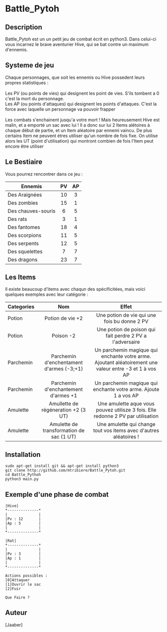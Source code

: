 <h1>Battle_Pytoh</h1>

## Description
Battle_Pytoh est un un petit jeu de combat écrit en python3. Dans celui-ci vous incarnez le brave aventurier Hive, qui se bat contre un maximum d'ennemis. 

## Systeme de jeu
Chaque personnages, que soit les ennemis ou Hive possedent leurs propres statistiques :<br><br>
Les PV (ou points de vies) qui designent les point de vies. S'ils tombent a 0 c'est la mort du personnage.<br>
Les AP (ou points d'attaques) qui designent les points d'attaques. C'est la force avec laquelle un personnage va pouvoir frapper<br><br>
Les combats s'enchainent jusqu'a votre mort ! Mais heureusement Hive est malin, et a emporté un sac avec lui ! Il a donc sur lui 2 Items alétoires à chaque début de partie, et un Item aléatoire par ennemi vaincu. De plus certains Item ne peuvent étres utiliser qu'un nombre de fois fixe. On utilise alors les UT (point d'utilisation) qui montront combien de fois l'Item peut encore être utiliser 

## Le Bestiaire
Vous pourrez rencontrer dans ce jeu : 

|Ennemis						|PV      |AP      |
|-------------------|:------:|:------:|
|Des Araignées			|10      |3       |    
|Des zombies				|15      |1       |
|Des chauves-souris |6       |5       |
|Des rats           |3       |1       |
|Des fantomes       |18      |4       |
|Des scorpions      |11      |5       |
|Des serpents       |12      |5       |
|Des squelettes     |7       |7       |
|Des dragons        |23      |7       |

## Les Items
Il existe beaucoup d'items avec chaqun des spécificitées, mais voici quelques exemples avec leur catégorie :<br>

|Categories         |Nom         |Effet    |
|-------------------|:----------:|:-------:|
|Potion|Potion de vie +2|Une potion de vie qui une fois bu donne 2 PV|
|Potion|Poison -2|Une potion de poison qui fait perdre 2 PV a l'adversaire|
|Parchemin|Parchemin d'enchentament d'armes (-3;+1)|Un parchemin magique qui enchante votre arme. Ajoutant aléatoirement une valeur entre -3 et 1 à vos AP|
|Parchemin|Parchemin d'enchantement d'armes +1|Un parchemin magique qui enchante votre arme. Ajoute 1 a vos AP|
|Amulette|Amullette de régéneration +2 (3 UT)|Une amulette aque vous pouvez utilisze 3  fois. Elle redonne 2 PV par utilisation|
|Amulette|Amulette de transformation de sac (1 UT)|Une amulette qui change tout vos items avec d'autres aléatoires !|


## Installation
```
sudo apt-get install git && apt-get install python3
git clone http://github.com/mtribiere/Battle_Pytoh.git
cd Battle_Pythoh
python3 main.py
```

## Exemple d'une phase de combat
```
|Hive|
*--------------*
|              |
|Pv : 12       |
|Ap : 5        |
|              |
*--------------*

|Rat|
*--------------*
|              |
|Pv : 3        |
|Ap : 1        |
|              |
*--------------*

Actions possibles : 
[0]Attaquer
[1]Ouvrir le sac
[2]Fuir

Que Faire ?
```

## Auteur
[Jaaber]
